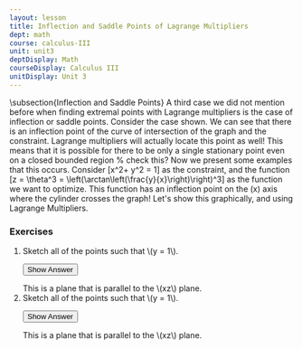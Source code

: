 ```yaml
---
layout: lesson
title: Inflection and Saddle Points of Lagrange Multipliers
dept: math
course: calculus-III
unit: unit3
deptDisplay: Math
courseDisplay: Calculus III
unitDisplay: Unit 3
---
```


\subsection{Inflection and Saddle Points}
A third case we did not mention before when finding extremal points with Lagrange multipliers is the case of inflection or saddle points. Consider the case shown. We can see that there is an inflection point of the curve of intersection of the graph and the constraint. Lagrange multipliers will actually locate this point as well! This means that it is possible for there to be only a single stationary point even on a closed bounded region % check this?
Now we present some examples that this occurs. Consider 
\[x^2+ y^2 = 1\] as the constraint, and the function
\[z = \theta^3 = \left(\arctan\left(\frac{y}{x}\right)\right)^3\]
as the function we want to optimize. This function has an inflection point on the \(x\) axis where the cylinder crosses the graph! Let's show this graphically, and using Lagrange Multipliers.

### Exercises

<ol>
<li> <div> Sketch all of the points such that \(y = 1\). </div>

<button onclick="myFunction('answer2')" class="answerButton">Show Answer</button>
<div  id="answer2" class="answer">
This is a plane that is parallel to the \(xz\) plane. 
</div> </li>
<li> <div> Sketch all of the points such that \(y = 1\). </div>

<button onclick="myFunction('answer2')" class="answerButton">Show Answer</button>
<div  id="answer2" class="answer">
This is a plane that is parallel to the \(xz\) plane. 
</div> </li>
</ol>
